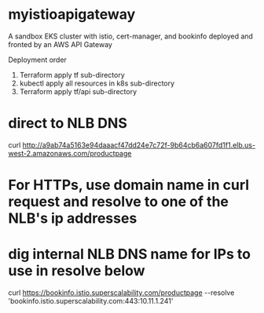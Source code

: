 # myistioapigateway
A sandbox EKS cluster with istio, cert-manager, and bookinfo deployed and fronted by an AWS API Gateway

Deployment order
1.  Terraform apply tf sub-directory
2.  kubectl apply all resources in k8s sub-directory
3.  Terraform apply tf/api sub-directory

# direct to NLB DNS
curl http://a9ab74a5163e94daaacf47dd24e7c72f-9b64cb6a607fd1f1.elb.us-west-2.amazonaws.com/productpage

# For HTTPs, use domain name in curl request and resolve to one of the NLB's ip addresses
# dig internal NLB DNS name for IPs to use in resolve below
curl https://bookinfo.istio.superscalability.com/productpage --resolve 'bookinfo.istio.superscalability.com:443:10.11.1.241'
